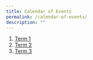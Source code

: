 ```yaml
---
title: Calendar of Events
permalink: /calendar-of-events/
description: ""
---
```

1. [Term 1 ](/files/calendar%20of%20events-%20term%201%202023.pdf)
2. [Term 2](/files/calendar%20of%20events%20-%20term%202_2023.pdf)
3. [Term 3](/files/annex%20a%20calendar%20-%20term%203_2023.pdf)